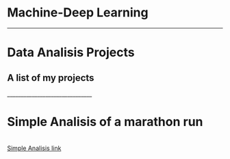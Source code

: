 # Machine-Deep Learning
 


_______________________________

# Data Analisis Projects
<h2> A list of my projects </h2>
_______________________________

# Simple Analisis of a marathon run
<br><a href="https://github.com/ooo-dev-code/Marathon-Analisis"> Simple Analisis link</br>
